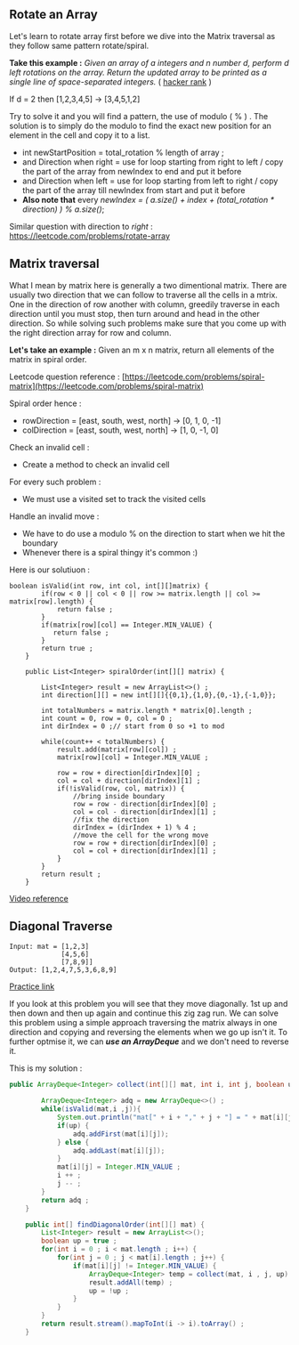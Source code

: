 ## Rotate an Array
Let's learn to rotate array first before we dive into the Matrix traversal as they follow same pattern rotate/spiral.

**Take this example :**
_Given an array  of a integers and n number d, perform d left rotations on the array. Return the updated array to be printed as a single line of space-separated integers._ ( [hacker rank](https://www.hackerrank.com/challenges/ctci-array-left-rotation/problem) )

 If d = 2 then [1,2,3,4,5] -> [3,4,5,1,2]

Try to solve it and you will find a pattern, the use of modulo ( % ) .
The solution is to simply do the modulo to find the exact new position for an element in the cell and copy it to a list.

* int newStartPosition = total_rotation % length of array ;
* and Direction when right = use for loop starting from right to left / copy the part of the array from newIndex to end and put it before
* and Direction when left = use for loop starting from left to right / copy the part of the array till newIndex from start and put it before
* **Also note that** every _newIndex = ( a.size() + index + (total_rotation * direction) ) % a.size()_;

Similar question with direction to _right_ : https://leetcode.com/problems/rotate-array

## Matrix traversal 
What I mean by matrix here is generally a two dimentional matrix. 
There are usually two direction that we can follow to traverse all the cells in a mtrix.
One in the direction of row another with column, greedily traverse in each direction until you must stop, then turn around and head in the other direction.
So while solving such problems make sure that you come up with the right direction array for row and column.

**Let's take an example :**
Given an m x n matrix, return all elements of the matrix in spiral order.

Leetcode question reference : [https://leetcode.com/problems/spiral-matrix](https://leetcode.com/problems/spiral-matrix)

Spiral order hence :
* rowDirection = [east, south, west, north] -> [0, 1, 0, -1]
* colDirection = [east, south, west, north] -> [1, 0, -1, 0]

Check an invalid cell : 
* Create a method to check an invalid cell

For every such problem : 
* We must use a visited set to track the visited cells

Handle an invalid move :
* We have to do use a modulo % on the direction to start when we hit the boundary
* Whenever there is a spiral thingy it's common :)

Here is our solutiuon :
```
boolean isValid(int row, int col, int[][]matrix) {
        if(row < 0 || col < 0 || row >= matrix.length || col >= matrix[row].length) {
            return false ;
        }
        if(matrix[row][col] == Integer.MIN_VALUE) {
           return false ;
        }
        return true ;
    }

    public List<Integer> spiralOrder(int[][] matrix) {

        List<Integer> result = new ArrayList<>() ;
        int direction[][] = new int[][]{{0,1},{1,0},{0,-1},{-1,0}};

        int totalNumbers = matrix.length * matrix[0].length ;
        int count = 0, row = 0, col = 0 ;
        int dirIndex = 0 ;// start from 0 so +1 to mod

        while(count++ < totalNumbers) {
            result.add(matrix[row][col]) ;
            matrix[row][col] = Integer.MIN_VALUE ;

            row = row + direction[dirIndex][0] ;
            col = col + direction[dirIndex][1] ;
            if(!isValid(row, col, matrix)) {
                //bring inside boundary
                row = row - direction[dirIndex][0] ;
                col = col - direction[dirIndex][1] ;
                //fix the direction
                dirIndex = (dirIndex + 1) % 4 ;
                //move the cell for the wrong move
                row = row + direction[dirIndex][0] ;
                col = col + direction[dirIndex][1] ;
            }
        }
        return result ;
    }
```
[Video reference](https://youtu.be/J8TkpdvbRcE)

## Diagonal Traverse

```
Input: mat = [1,2,3]
             [4,5,6]
             [7,8,9]]
Output: [1,2,4,7,5,3,6,8,9]
```

[Practice link](https://leetcode.com/problems/diagonal-traverse)

If you look at this problem you will see that they move diagonally. 1st up and then down and then up again and continue this zig zag run.
We can solve this problem using a simple approach traversing the matrix always in one direction and copying and reversing the elements when we go up isn't it. To further optmise it, we can **_use an ArrayDeque_** and we don't need to reverse it.

This is my solution :
```java
public ArrayDeque<Integer> collect(int[][] mat, int i, int j, boolean up) {

        ArrayDeque<Integer> adq = new ArrayDeque<>() ;
        while(isValid(mat,i ,j)){
            System.out.println("mat[" + i + "," + j + "] = " + mat[i][j]);
            if(up) {
                adq.addFirst(mat[i][j]);
            } else {
                adq.addLast(mat[i][j]);
            }
            mat[i][j] = Integer.MIN_VALUE ;
            i ++ ;
            j -- ;
        }
        return adq ;
    }

    public int[] findDiagonalOrder(int[][] mat) {
        List<Integer> result = new ArrayList<>();
        boolean up = true ;
        for(int i = 0 ; i < mat.length ; i++) {
            for(int j = 0 ; j < mat[i].length ; j++) {
                if(mat[i][j] != Integer.MIN_VALUE) {
                    ArrayDeque<Integer> temp = collect(mat, i , j, up) ;
                    result.addAll(temp) ;
                    up = !up ;
                }
            }
        }
        return result.stream().mapToInt(i -> i).toArray() ;
    }
```
